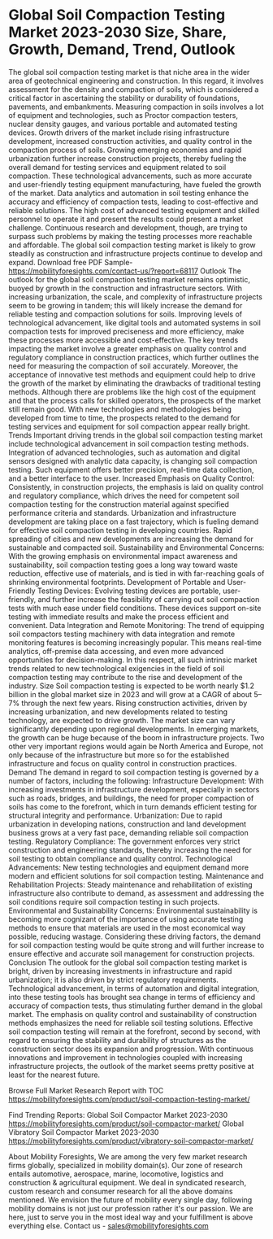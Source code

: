 # Global Soil Compaction Testing Market 2023-2030 Size, Share, Growth, Demand, Trend, Outlook

The global soil compaction testing market is that niche area in the wider area of geotechnical engineering and construction. In this regard, it involves assessment for the density and compaction of soils, which is considered a critical factor in ascertaining the stability or durability of foundations, pavements, and embankments. Measuring compaction in soils involves a lot of equipment and technologies, such as Proctor compaction testers, nuclear density gauges, and various portable and automated testing devices.
Growth drivers of the market include rising infrastructure development, increased construction activities, and quality control in the compaction process of soils. Growing emerging economies and rapid urbanization further increase construction projects, thereby fueling the overall demand for testing services and equipment related to soil compaction.
These technological advancements, such as more accurate and user-friendly testing equipment manufacturing, have fueled the growth of the market. Data analytics and automation in soil testing enhance the accuracy and efficiency of compaction tests, leading to cost-effective and reliable solutions.
The high cost of advanced testing equipment and skilled personnel to operate it and present the results could present a market challenge. Continuous research and development, though, are trying to surpass such problems by making the testing processes more reachable and affordable.
 The global soil compaction testing market is likely to grow steadily as construction and infrastructure projects continue to develop and expand.
Download free PDF Sample- https://mobilityforesights.com/contact-us/?report=68117
Outlook
The outlook for the global soil compaction testing market remains optimistic, buoyed by growth in the construction and infrastructure sectors. With increasing urbanization, the scale, and complexity of infrastructure projects seem to be growing in tandem; this will likely increase the demand for reliable testing and compaction solutions for soils. Improving levels of technological advancement, like digital tools and automated systems in soil compaction tests for improved preciseness and more efficiency, make these processes more accessible and cost-effective.
The key trends impacting the market involve a greater emphasis on quality control and regulatory compliance in construction practices, which further outlines the need for measuring the compaction of soil accurately. Moreover, the acceptance of innovative test methods and equipment could help to drive the growth of the market by eliminating the drawbacks of traditional testing methods.
Although there are problems like the high cost of the equipment and that the process calls for skilled operators, the prospects of the market still remain good. With new technologies and methodologies being developed from time to time, the prospects related to the demand for testing services and equipment for soil compaction appear really bright.
Trends
Important driving trends in the global soil compaction testing market include technological advancement in soil compaction testing methods. Integration of advanced technologies, such as automation and digital sensors designed with analytic data capacity, is changing soil compaction testing. Such equipment offers better precision, real-time data collection, and a better interface to the user.
Increased Emphasis on Quality Control: Consistently, in construction projects, the emphasis is laid on quality control and regulatory compliance, which drives the need for competent soil compaction testing for the construction material against specified performance criteria and standards.
Urbanization and infrastructure development are taking place on a fast trajectory, which is fueling demand for effective soil compaction testing in developing countries. Rapid spreading of cities and new developments are increasing the demand for sustainable and compacted soil.
Sustainability and Environmental Concerns: With the growing emphasis on environmental impact awareness and sustainability, soil compaction testing goes a long way toward waste reduction, effective use of materials, and is tied in with far-reaching goals of shrinking environmental footprints.
Development of Portable and User-Friendly Testing Devices: Evolving testing devices are portable, user-friendly, and further increase the feasibility of carrying out soil compaction tests with much ease under field conditions. These devices support on-site testing with immediate results and make the process efficient and convenient.
Data Integration and Remote Monitoring: The trend of equipping soil compactors testing machinery with data integration and remote monitoring features is becoming increasingly popular. This means real-time analytics, off-premise data accessing, and even more advanced opportunities for decision-making.
In this respect, all such intrinsic market trends related to new technological exigencies in the field of soil compaction testing may contribute to the rise and development of the industry.
Size
Soil compaction testing is expected to be worth nearly $1.2 billion in the global market size in 2023 and will grow at a CAGR of about 5–7% through the next few years. Rising construction activities, driven by increasing urbanization, and new developments related to testing technology, are expected to drive growth.
The market size can vary significantly depending upon regional developments. In emerging markets, the growth can be huge because of the boom in infrastructure projects. Two other very important regions would again be North America and Europe, not only because of the infrastructure but more so for the established infrastructure and focus on quality control in construction practices.
Demand 
The demand in regard to soil compaction testing is governed by a number of factors, including the following:
Infrastructure Development: With increasing investments in infrastructure development, especially in sectors such as roads, bridges, and buildings, the need for proper compaction of soils has come to the forefront, which in turn demands efficient testing for structural integrity and performance.
Urbanization: Due to rapid urbanization in developing nations, construction and land development business grows at a very fast pace, demanding reliable soil compaction testing.
Regulatory Compliance: The government enforces very strict construction and engineering standards, thereby increasing the need for soil testing to obtain compliance and quality control.
Technological Advancements: New testing technologies and equipment demand more modern and efficient solutions for soil compaction testing.
Maintenance and Rehabilitation Projects: Steady maintenance and rehabilitation of existing infrastructure also contribute to demand, as assessment and addressing the soil conditions require soil compaction testing in such projects.
Environmental and Sustainability Concerns: Environmental sustainability is becoming more cognizant of the importance of using accurate testing methods to ensure that materials are used in the most economical way possible, reducing wastage.
Considering these driving factors, the demand for soil compaction testing would be quite strong and will further increase to ensure effective and accurate soil management for construction projects.
Conclusion
The outlook for the global soil compaction testing market is bright, driven by increasing investments in infrastructure and rapid urbanization; it is also driven by strict regulatory requirements. Technological advancement, in terms of automation and digital integration, into these testing tools has brought sea change in terms of efficiency and accuracy of compaction tests, thus stimulating further demand in the global market. The emphasis on quality control and sustainability of construction methods emphasizes the need for reliable soil testing solutions.
Effective soil compaction testing will remain at the forefront, second by second, with regard to ensuring the stability and durability of structures as the construction sector does its expansion and progression. With continuous innovations and improvement in technologies coupled with increasing infrastructure projects, the outlook of the market seems pretty positive at least for the nearest future.

Browse Full Market Research Report with TOC https://mobilityforesights.com/product/soil-compaction-testing-market/

Find Trending Reports:
Global Soil Compactor Market 2023-2030
https://mobilityforesights.com/product/soil-compactor-market/
Global Vibratory Soil Compactor Market 2023-2030
https://mobilityforesights.com/product/vibratory-soil-compactor-market/

About Mobility Foresights,
We are among the very few market research firms globally, specialized in mobility domain(s). Our zone of research entails automotive, aerospace, marine, locomotive, logistics and construction & agricultural equipment. We deal in syndicated research, custom research and consumer research for all the above domains mentioned.
We envision the future of mobility every single day, following mobility domains is not just our profession rather it's our passion. We are here, just to serve you in the most ideal way and your fulfillment is above everything else. Contact us -  sales@mobilityforesights.com 

